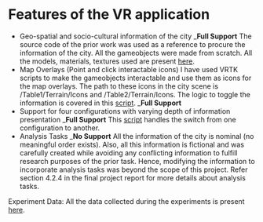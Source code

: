 # Features of the VR application

* Geo-spatial and socio-cultural information of the city
  ___Full Support__
  The source code of the prior work was used as a reference to procure the information of the city. All the gameobjects were made from scratch. All the models, materials, textures used are present [here](https://github.com/snehabhakare/VR-Final-Project/tree/master/Assets/Source/Models).
* Map Overlays (Point and click interactable icons)
  I have used VRTK scripts to make the gameobjects interactable and use them as icons for the map overlays. The path to these icons in the city scene is /Table1/Terrain/Icons and /Table2/Terrain/Icons. The logic to toggle the information is covered in this [script](https://github.com/snehabhakare/VR-Final-Project/blob/master/Assets/Source/Scripts/ToggleInfo.cs). 
  ___Full Support__
* Support for four configurations with varying depth of information presentation
  ___Full Support__
  This [script](https://github.com/snehabhakare/VR-Final-Project/blob/master/Assets/Source/Scripts/RunConfigurations.cs) handles the switch from one configuration to another.
* Analysis Tasks
  ___No Support__
  All the information of the city is nominal (no meaningful order exists). Also, all this information is fictional and was carefully created while avoiding any conflicting information to fulfill research purposes of the prior task. Hence, modifying the information to incorporate analysis tasks was beyond the scope of this project. Refer section 4.2.4 in the final project report for more details about analysis tasks.
  
Experiment Data: All the data collected during the experiments is present [here](https://github.com/snehabhakare/VR-Final-Project/tree/master/Assets/Source/Logs).
